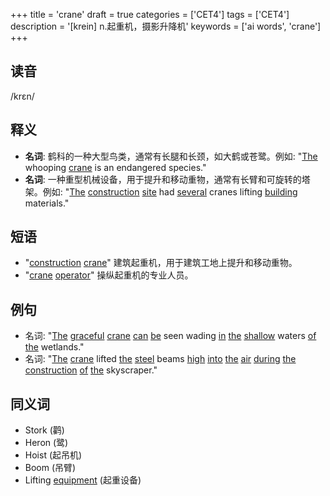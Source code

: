 +++
title = 'crane'
draft = true
categories = ['CET4']
tags = ['CET4']
description = '[krein] n.起重机，摄影升降机'
keywords = ['ai words', 'crane']
+++

## 读音
/krɛn/

## 释义
- **名词**: 鹤科的一种大型鸟类，通常有长腿和长颈，如大鹤或苍鹭。例如: "[The](/zh/post/the/) whooping [crane](/zh/post/crane/) is an endangered species."
- **名词**: 一种重型机械设备，用于提升和移动重物，通常有长臂和可旋转的塔架。例如: "[The](/zh/post/the/) [construction](/zh/post/construction/) [site](/zh/post/site/) had [several](/zh/post/several/) cranes lifting [building](/zh/post/building/) materials."

## 短语
- "[construction](/zh/post/construction/) [crane](/zh/post/crane/)" 建筑起重机，用于建筑工地上提升和移动重物。
- "[crane](/zh/post/crane/) [operator](/zh/post/operator/)" 操纵起重机的专业人员。

## 例句
- 名词: "[The](/zh/post/the/) [graceful](/zh/post/graceful/) [crane](/zh/post/crane/) [can](/zh/post/can/) [be](/zh/post/be/) seen wading [in](/zh/post/in/) [the](/zh/post/the/) [shallow](/zh/post/shallow/) waters [of](/zh/post/of/) [the](/zh/post/the/) wetlands."
- 名词: "[The](/zh/post/the/) [crane](/zh/post/crane/) lifted [the](/zh/post/the/) [steel](/zh/post/steel/) beams [high](/zh/post/high/) [into](/zh/post/into/) [the](/zh/post/the/) [air](/zh/post/air/) [during](/zh/post/during/) [the](/zh/post/the/) [construction](/zh/post/construction/) [of](/zh/post/of/) [the](/zh/post/the/) skyscraper."

## 同义词
- Stork (鹳)
- Heron (鹭)
- Hoist (起吊机)
- Boom (吊臂)
- Lifting [equipment](/zh/post/equipment/) (起重设备)
